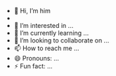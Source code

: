 - 👋 Hi, I’m him
- 
- 👀 I’m interested in ...
- 🌱 I’m currently learning ...
- 💞️ I’m looking to collaborate on ...
- 📫 How to reach me ...
- 😄 Pronouns: ...
- ⚡ Fun fact: ...

<!---
Shagonwagon/Shagonwagon is a ✨ special ✨ repository because its `README.md` (this file) appears on your GitHub profile.
You can click the Preview link to take a look at your changes.
--->
